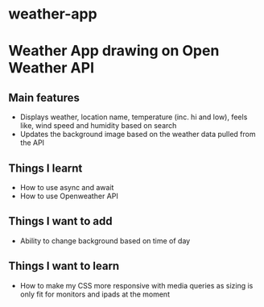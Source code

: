 # weather-app #

# Weather App drawing on Open Weather API #

## Main features ##
* Displays weather, location name, temperature (inc. hi and low), feels like, wind speed and humidity based on search
* Updates the background image based on the weather data pulled from the API

## Things I learnt ##
* How to use async and await
* How to use Openweather API

## Things I want to add ##
* Ability to change background based on time of day

## Things I want to learn ##
* How to make my CSS more responsive with media queries as sizing is only fit for monitors and ipads at the moment


